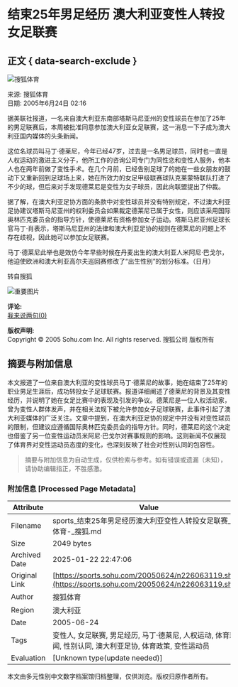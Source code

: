 # 结束25年男足经历 澳大利亚变性人转投女足联赛

## 正文 { data-search-exclude }


![搜狐体育](https://images.sohu.com/uiue/sohu_logo/2005/sohu_logo2.gif)

来源: 搜狐体育  
日期: 2005年6月24日 02:16  

据美联社报道，一名来自澳大利亚东南部塔斯马尼亚州的变性球员在参加了25年的男足联赛后，本周被批准同意参加澳大利亚女足联赛，这一消息一下子成为澳大利亚国内媒体的头条新闻。

这位名球员叫马丁·德莱尼，今年已经47岁，过去是一名男足球员，同时也一直是人权运动的激进主义分子，他所工作的咨询公司专门为同性恋和变性人服务，他本人也在两年前做了变性手术。在几个月前，已经告别足球了的她在一些女朋友的鼓动下又重新回到足球场上来，她在所效力的女足甲级联赛球队克莱蒙特联队打进了不少的球，但后来对手发现德莱尼是变性为女子球员，因此向联盟提出了仲裁。

据了解，在澳大利亚足协方面的条款中对变性球员并没有特别规定，不过澳大利亚足协建议塔斯马尼亚州的权利委员会如果裁定德莱尼已属于女性，则应该采用国际奥林匹克委员会的指导方针，使德莱尼有资格参加女子运动。塔斯马尼亚州足球长官马丁·肖表示，塔斯马尼亚州的法律和澳大利亚足协的规则在德莱尼的问题上不存在歧视，因此她可以参加女足联赛。

马丁·德莱尼此举也是效仿今年早些时候在丹麦出生的澳大利亚人米阿尼·巴戈尔，他迫使欧洲和澳大利亚高尔夫巡回赛修改了“出生性别”的划分标准。（日月）

转自搜狐

![重要图片](https://photo.sohu.com/2004/03/02/36/Img219263609.jpg)

**评论:**  
[我来说两句(0)](https://comment.news.sohu.com/comment/topic.jsp?id=226063119) 

**版权声明:**  
Copyright © 2005 Sohu.com Inc. All rights reserved. 搜狐公司 版权所有
<!-- tcd_original_link https://sports.sohu.com/20050624/n226063119.shtml -->


## 摘要与附加信息

<!-- tcd_abstract -->
本文报道了一位来自澳大利亚的变性球员马丁·德莱尼的故事，她在结束了25年的职业男足生涯后，成功转投女子足球联赛。报道详细阐述了德莱尼的背景及其变性经历，并说明了她在女足比赛中的表现及引发的争议。德莱尼是一位人权活动家，曾为变性人群体发声，并在相关法规下被允许参加女子足球联赛，此事件引起了澳大利亚媒体的广泛关注。文章中提到，在澳大利亚足协的规定中并没有对变性球员的限制，但建议应遵循国际奥林匹克委员会的指导方针。同时，德莱尼的这个决定也借鉴了另一位变性运动员米阿尼·巴戈尔对赛事规则的影响。这则新闻不仅展现了体育界对变性运动员态度的变化，也深刻反映了社会对性别认同的包容性。
<!-- tcd_abstract_end -->

> 摘要与附加信息为自动生成，仅供检索与参考。如有错误或遗漏（未知），请协助编辑指正，不胜感激。

### 附加信息 [Processed Page Metadata]

| Attribute       | Value                                  |
|-----------------|----------------------------------------|
| Filename        | sports_结束25年男足经历澳大利亚变性人转投女足联赛_-_体育-_搜狐.md                             |
| Size            | 2049 bytes                           |
| Archived Date   | 2025-01-22 22:47:06                             |
| Original Link   | [https://sports.sohu.com/20050624/n226063119.shtml](https://sports.sohu.com/20050624/n226063119.shtml)                       |
| Author          | 搜狐体育                               |
| Region          | 澳大利亚                               |
| Date            | 2005-06-24                                 |
| Tags            | 变性人, 女足联赛, 男足经历, 马丁·德莱尼, 人权运动, 体育新闻, 性别认同, 澳大利亚足协, 体育政策, 变性运动员                                 |
| Evaluation            | [Unknown type(update needed)]                                 |
<!-- tcd_table_end -->

本文由多元性别中文数字档案馆归档整理，仅供浏览。版权归原作者所有。
